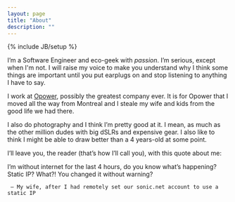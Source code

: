 ```yaml
---
layout: page
title: "About"
description: ""
---
```

{% include JB/setup %}

I’m a Software Engineer and eco-geek with *passion*. I’m serious, except when I'm not. I will raise my voice to make you understand why I think some things are important until you put earplugs on and stop listening to anything I have to say.

I work at [Opower](http://opower.com), possibly the greatest company ever. It is for Opower that I moved all the way from Montreal and I  steale my wife and kids from the good life we had there.

I also do photography and I think I’m pretty good at it. I mean, as much as the other million dudes with big dSLRs and expensive gear. I also like to think I might be able to draw better than a 4 years-old at some point.

I’ll leave you, the reader (that’s how I’ll call you), with this quote about me:

I’m without internet for the last 4 hours, do you know what’s happening? Static IP? What?! You changed it without warning?

     – My wife, after I had remotely set our sonic.net account to use a static IP
